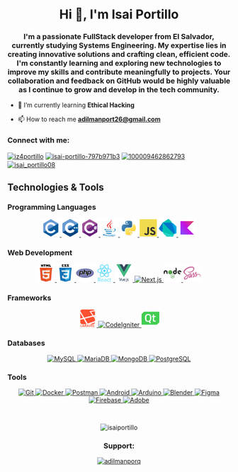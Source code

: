 <h1 align="center">Hi 👋, I'm Isai Portillo</h1>
<h3 align="center">I'm a passionate FullStack developer from El Salvador, currently studying Systems Engineering. My expertise lies in creating innovative solutions and crafting clean, efficient code. I'm constantly learning and exploring new technologies to improve my skills and contribute meaningfully to projects. Your collaboration and feedback on GitHub would be highly valuable as I continue to grow and develop in the tech community.</h3>

- 🌱 I’m currently learning **Ethical Hacking**

- 📫 How to reach me **adilmanport26@gmail.com**

<h3 align="left">Connect with me:</h3>
<p align="left">
<a href="https://twitter.com/iz4portillo" target="blank"><img align="center" src="https://raw.githubusercontent.com/rahuldkjain/github-profile-readme-generator/master/src/images/icons/Social/twitter.svg" alt="iz4portillo" height="30" width="40" /></a>
<a href="https://linkedin.com/in/isai-portillo-797b971b3" target="blank"><img align="center" src="https://raw.githubusercontent.com/rahuldkjain/github-profile-readme-generator/master/src/images/icons/Social/linked-in-alt.svg" alt="isai-portillo-797b971b3" height="30" width="40" /></a>
<a href="https://fb.com/100009462862793" target="blank"><img align="center" src="https://raw.githubusercontent.com/rahuldkjain/github-profile-readme-generator/master/src/images/icons/Social/facebook.svg" alt="100009462862793" height="30" width="40" /></a>
<a href="https://instagram.com/isai_portillo08" target="blank"><img align="center" src="https://raw.githubusercontent.com/rahuldkjain/github-profile-readme-generator/master/src/images/icons/Social/instagram.svg" alt="isai_portillo08" height="30" width="40" /></a>
</p>

<h2>Technologies & Tools</h2>

<h3>Programming Languages</h3>
<p align="center">
  <a href="https://learn-c.org/" target="_blank">
    <img src="https://raw.githubusercontent.com/devicons/devicon/master/icons/c/c-original.svg" alt="C" width="40" height="40"/>
  </a>
  <a href="https://www.learncpp.com/" target="_blank">
    <img src="https://raw.githubusercontent.com/devicons/devicon/master/icons/cplusplus/cplusplus-original.svg" alt="C++" width="40" height="40"/>
  </a>
  <a href="https://learn.microsoft.com/en-us/dotnet/csharp/" target="_blank">
    <img src="https://raw.githubusercontent.com/devicons/devicon/master/icons/csharp/csharp-original.svg" alt="C#" width="40" height="40"/>
  </a>
  <a href="https://www.codecademy.com/learn/learn-java" target="_blank">
    <img src="https://raw.githubusercontent.com/devicons/devicon/master/icons/java/java-original.svg" alt="Java" width="40" height="40"/>
  </a>
  <a href="https://realpython.com/" target="_blank">
    <img src="https://raw.githubusercontent.com/devicons/devicon/master/icons/python/python-original.svg" alt="Python" width="40" height="40"/>
  </a>
  <a href="https://developer.mozilla.org/en-US/docs/Web/JavaScript/Guide" target="_blank">
    <img src="https://raw.githubusercontent.com/devicons/devicon/master/icons/javascript/javascript-original.svg" alt="JavaScript" width="40" height="40"/>
  </a>
  <a href="https://dart.dev/guides" target="_blank">
    <img src="https://raw.githubusercontent.com/devicons/devicon/master/icons/dart/dart-original.svg" alt="Dart" width="40" height="40"/>
  </a>
  <a href="https://kotlinlang.org/docs/home.html" target="_blank">
    <img src="https://raw.githubusercontent.com/devicons/devicon/master/icons/kotlin/kotlin-original.svg" alt="Kotlin" width="40" height="40"/>
  </a>
</p>

<h3>Web Development</h3>
<p align="center">
  <a href="https://developer.mozilla.org/en-US/docs/Web/HTML" target="_blank">
    <img src="https://raw.githubusercontent.com/devicons/devicon/master/icons/html5/html5-original-wordmark.svg" alt="HTML5" width="40" height="40"/>
  </a>
  <a href="https://developer.mozilla.org/en-US/docs/Web/CSS" target="_blank">
    <img src="https://raw.githubusercontent.com/devicons/devicon/master/icons/css3/css3-original-wordmark.svg" alt="CSS3" width="40" height="40"/>
  </a>
  <a href="https://www.php.net/manual/en/" target="_blank">
    <img src="https://raw.githubusercontent.com/devicons/devicon/master/icons/php/php-original.svg" alt="PHP" width="40" height="40"/>
  </a>
  <a href="https://reactjs.org/docs/getting-started.html" target="_blank">
    <img src="https://raw.githubusercontent.com/devicons/devicon/master/icons/react/react-original-wordmark.svg" alt="React" width="40" height="40"/>
  </a>
  <a href="https://vuejs.org/guide/introduction.html" target="_blank">
    <img src="https://raw.githubusercontent.com/devicons/devicon/master/icons/vuejs/vuejs-original-wordmark.svg" alt="Vue.js" width="40" height="40"/>
  </a>
  <a href="https://nextjs.org/docs" target="_blank">
    <img src="https://cdn.worldvectorlogo.com/logos/nextjs-2.svg" alt="Next.js" width="40" height="40"/>
  </a>
  <a href="https://nodejs.org/en/docs/" target="_blank">
    <img src="https://raw.githubusercontent.com/devicons/devicon/master/icons/nodejs/nodejs-original-wordmark.svg" alt="Node.js" width="40" height="40"/>
  </a>
  <a href="https://sass-lang.com/guide" target="_blank">
    <img src="https://raw.githubusercontent.com/devicons/devicon/master/icons/sass/sass-original.svg" alt="Sass" width="40" height="40"/>
  </a>
</p>

<h3>Frameworks</h3>
<p align="center">
  <a href="https://laravel.com/docs" target="_blank">
    <img src="https://raw.githubusercontent.com/devicons/devicon/master/icons/laravel/laravel-plain-wordmark.svg" alt="Laravel" width="40" height="40"/>
  </a>
  <a href="https://codeigniter.com/user_guide/" target="_blank">
    <img src="https://cdn.worldvectorlogo.com/logos/codeigniter.svg" alt="CodeIgniter" width="40" height="40"/>
  </a>
  <a href="https://doc.qt.io/qt-5.15/index.html" target="_blank">
    <img src="https://raw.githubusercontent.com/devicons/devicon/master/icons/qt/qt-original.svg" alt="Qt" width="40" height="40"/>
  </a>
</p>

<h3>Databases</h3>
<p align="center">
  <a href="https://dev.mysql.com/doc/" target="_blank">
    <img src="https://img.icons8.com/ios/452/mysql-logo.png" alt="MySQL" width="40" height="40"/>
  </a>
  <a href="https://mariadb.org/documentation/" target="_blank">
    <img src="https://img.icons8.com/ios/452/mariadb.png" alt="MariaDB" width="40" height="40"/>
  </a>
  <a href="https://www.mongodb.com/docs/" target="_blank">
    <img src="https://img.icons8.com/ios/452/mongodb.png" alt="MongoDB" width="40" height="40"/>
  </a>
  <a href="https://www.postgresql.org/docs/" target="_blank">
    <img src="https://img.icons8.com/ios/452/postgresql.png" alt="PostgreSQL" width="40" height="40"/>
  </a>
</p>

<h3>Tools</h3>
<p align="center">
  <a href="https://git-scm.com/doc" target="_blank">
    <img src="https://img.icons8.com/ios/452/git.png" alt="Git" width="40" height="40"/>
  </a>
  <a href="https://www.docker.com/resources/what-container" target="_blank">
    <img src="https://img.icons8.com/ios/452/docker.png" alt="Docker" width="40" height="40"/>
  </a>
  <a href="https://www.postman.com/postman" target="_blank">
    <img src="https://img.icons8.com/ios/452/postman.png" alt="Postman" width="40" height="40"/>
  </a>
  <a href="https://developer.android.com/" target="_blank">
    <img src="https://img.icons8.com/ios/452/android.png" alt="Android" width="40" height="40"/>
  </a>
  <a href="https://www.arduino.cc/en/Guide/HomePage" target="_blank">
    <img src="https://img.icons8.com/ios/452/arduino.png" alt="Arduino" width="40" height="40"/>
  </a>
  <a href="https://www.blender.org/support/tutorials/" target="_blank">
    <img src="https://img.icons8.com/ios/452/blender.png" alt="Blender" width="40" height="40"/>
  </a>
  <a href="https://help.figma.com/hc/en-us/articles/360039829994" target="_blank">
    <img src="https://img.icons8.com/ios/452/figma.png" alt="Figma" width="40" height="40"/>
  </a>
  <a href="https://firebase.google.com/docs" target="_blank">
    <img src="https://img.icons8.com/ios/452/firebase.png" alt="Firebase" width="40" height="40"/>
  </a>
  <a href="https://www.adobe.com/creativecloud.html" target="_blank">
    <img src="https://img.icons8.com/ios/452/adobe.png" alt="Adobe" width="40" height="40"/>
  </a>
</p>

<br>

<p align="center">
  <img src="https://github-readme-stats.vercel.app/api/top-langs?username=isaiportillo&show_icons=true&theme=dark&title_color=c2c2c2&text_color=ffffff&locale=en&layout=compact" alt="isaiportillo" />
</p>

<h3 align="center">Support:</h3>
<p align="center">
  <a href="https://www.buymeacoffee.com/adilmanporq">
    <img src="https://cdn.buymeacoffee.com/buttons/v2/default-yellow.png" height="50" width="210" alt="adilmanporq" />
  </a>
</p>
